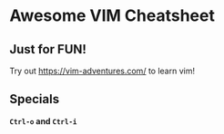 # Awesome VIM Cheatsheet

## Just for FUN!

Try out https://vim-adventures.com/ to learn vim!

## Specials


**`Ctrl-o` and `Ctrl-i`**


